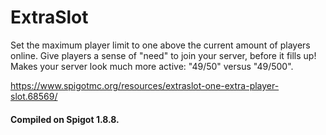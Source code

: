 # ExtraSlot
Set the maximum player limit to one above the current amount of players online. Give players a sense of "need" to join your server, before it fills up! Makes your server look much more active: "49/50" versus "49/500".

https://www.spigotmc.org/resources/extraslot-one-extra-player-slot.68569/

#### Compiled on Spigot 1.8.8.
